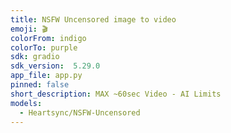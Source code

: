 ```yaml
---
title: NSFW Uncensored image to video
emoji: 🎬
colorFrom: indigo
colorTo: purple
sdk: gradio
sdk_version:  5.29.0
app_file: app.py
pinned: false
short_description: MAX ~60sec Video - AI Limits
models:
  - Heartsync/NSFW-Uncensored
---
```


